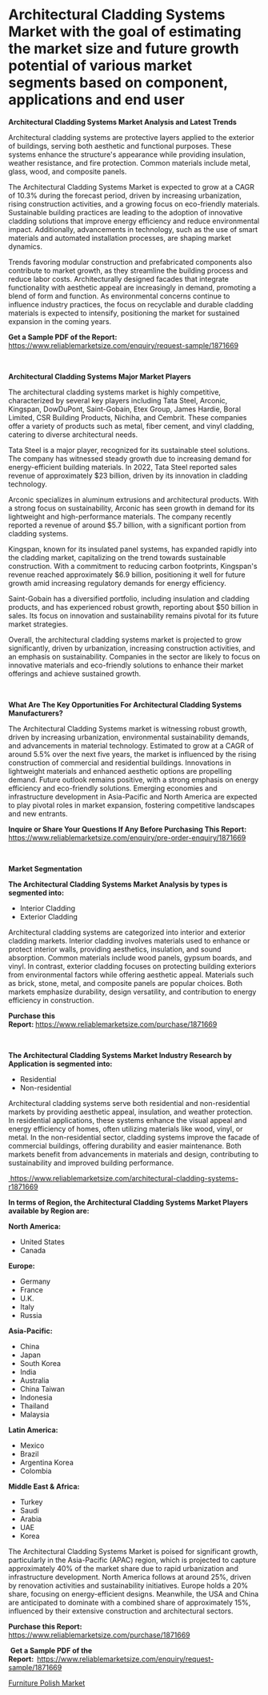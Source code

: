 <p><h1>Architectural Cladding Systems Market with the goal of estimating the market size and future growth potential of various market segments based on component, applications and end user</h1></p><p><strong>Architectural Cladding Systems Market Analysis and Latest Trends</strong></p>
<p><p>Architectural cladding systems are protective layers applied to the exterior of buildings, serving both aesthetic and functional purposes. These systems enhance the structure's appearance while providing insulation, weather resistance, and fire protection. Common materials include metal, glass, wood, and composite panels. </p><p>The Architectural Cladding Systems Market is expected to grow at a CAGR of 10.3% during the forecast period, driven by increasing urbanization, rising construction activities, and a growing focus on eco-friendly materials. Sustainable building practices are leading to the adoption of innovative cladding solutions that improve energy efficiency and reduce environmental impact. Additionally, advancements in technology, such as the use of smart materials and automated installation processes, are shaping market dynamics. </p><p>Trends favoring modular construction and prefabricated components also contribute to market growth, as they streamline the building process and reduce labor costs. Architecturally designed facades that integrate functionality with aesthetic appeal are increasingly in demand, promoting a blend of form and function. As environmental concerns continue to influence industry practices, the focus on recyclable and durable cladding materials is expected to intensify, positioning the market for sustained expansion in the coming years.</p></p>
<p><strong>Get a Sample PDF of the Report:&nbsp;</strong> <a href="https://www.reliablemarketsize.com/enquiry/request-sample/1871669?utm_campaign=3092&utm_medium=2&utm_source=Github&utm_content=ia&utm_term=31032025&utm_id=architectural-cladding-systems">https://www.reliablemarketsize.com/enquiry/request-sample/1871669</a></p>
<p>&nbsp;</p>
<p><strong>Architectural Cladding Systems Major Market Players</strong></p>
<p><p>The architectural cladding systems market is highly competitive, characterized by several key players including Tata Steel, Arconic, Kingspan, DowDuPont, Saint-Gobain, Etex Group, James Hardie, Boral Limited, CSR Building Products, Nichiha, and Cembrit. These companies offer a variety of products such as metal, fiber cement, and vinyl cladding, catering to diverse architectural needs.</p><p>Tata Steel is a major player, recognized for its sustainable steel solutions. The company has witnessed steady growth due to increasing demand for energy-efficient building materials. In 2022, Tata Steel reported sales revenue of approximately $23 billion, driven by its innovation in cladding technology.</p><p>Arconic specializes in aluminum extrusions and architectural products. With a strong focus on sustainability, Arconic has seen growth in demand for its lightweight and high-performance materials. The company recently reported a revenue of around $5.7 billion, with a significant portion from cladding systems.</p><p>Kingspan, known for its insulated panel systems, has expanded rapidly into the cladding market, capitalizing on the trend towards sustainable construction. With a commitment to reducing carbon footprints, Kingspan's revenue reached approximately $6.9 billion, positioning it well for future growth amid increasing regulatory demands for energy efficiency.</p><p>Saint-Gobain has a diversified portfolio, including insulation and cladding products, and has experienced robust growth, reporting about $50 billion in sales. Its focus on innovation and sustainability remains pivotal for its future market strategies.</p><p>Overall, the architectural cladding systems market is projected to grow significantly, driven by urbanization, increasing construction activities, and an emphasis on sustainability. Companies in the sector are likely to focus on innovative materials and eco-friendly solutions to enhance their market offerings and achieve sustained growth.</p></p>
<p>&nbsp;</p>
<p><strong>What Are The Key Opportunities For Architectural Cladding Systems Manufacturers?</strong></p>
<p><p>The Architectural Cladding Systems market is witnessing robust growth, driven by increasing urbanization, environmental sustainability demands, and advancements in material technology. Estimated to grow at a CAGR of around 5.5% over the next five years, the market is influenced by the rising construction of commercial and residential buildings. Innovations in lightweight materials and enhanced aesthetic options are propelling demand. Future outlook remains positive, with a strong emphasis on energy efficiency and eco-friendly solutions. Emerging economies and infrastructure development in Asia-Pacific and North America are expected to play pivotal roles in market expansion, fostering competitive landscapes and new entrants.</p></p>
<p><strong>Inquire or Share Your Questions If Any Before Purchasing This Report:</strong> <a href="https://www.reliablemarketsize.com/enquiry/pre-order-enquiry/1871669?utm_campaign=3092&utm_medium=2&utm_source=Github&utm_content=ia&utm_term=31032025&utm_id=architectural-cladding-systems">https://www.reliablemarketsize.com/enquiry/pre-order-enquiry/1871669</a></p>
<p>&nbsp;</p>
<p><strong>Market Segmentation</strong></p>
<p><strong>The Architectural Cladding Systems Market Analysis by types is segmented into:</strong></p>
<p><ul><li>Interior Cladding</li><li>Exterior Cladding</li></ul></p>
<p><p>Architectural cladding systems are categorized into interior and exterior cladding markets. Interior cladding involves materials used to enhance or protect interior walls, providing aesthetics, insulation, and sound absorption. Common materials include wood panels, gypsum boards, and vinyl. In contrast, exterior cladding focuses on protecting building exteriors from environmental factors while offering aesthetic appeal. Materials such as brick, stone, metal, and composite panels are popular choices. Both markets emphasize durability, design versatility, and contribution to energy efficiency in construction.</p></p>
<p><strong>Purchase this Report:&nbsp;</strong><a href="https://www.reliablemarketsize.com/purchase/1871669?utm_campaign=3092&utm_medium=2&utm_source=Github&utm_content=ia&utm_term=31032025&utm_id=architectural-cladding-systems">https://www.reliablemarketsize.com/purchase/1871669</a></p>
<p>&nbsp;</p>
<p><strong>The Architectural Cladding Systems Market Industry Research by Application is segmented into:</strong></p>
<p><ul><li>Residential</li><li>Non-residential</li></ul></p>
<p><p>Architectural cladding systems serve both residential and non-residential markets by providing aesthetic appeal, insulation, and weather protection. In residential applications, these systems enhance the visual appeal and energy efficiency of homes, often utilizing materials like wood, vinyl, or metal. In the non-residential sector, cladding systems improve the facade of commercial buildings, offering durability and easier maintenance. Both markets benefit from advancements in materials and design, contributing to sustainability and improved building performance.</p></p>
<p><a href="https://www.reliablemarketsize.com/architectural-cladding-systems-r1871669?utm_campaign=3092&utm_medium=2&utm_source=Github&utm_content=ia&utm_term=31032025&utm_id=architectural-cladding-systems">&nbsp;https://www.reliablemarketsize.com/architectural-cladding-systems-r1871669</a></p>
<p><strong>In terms of Region, the Architectural Cladding Systems Market Players available by Region are:</strong></p>
<p>
    <p> <strong> North America: </strong>
        <ul>
            <li>United States</li>
            <li>Canada</li>
        </ul>
        </p> 
    <p> <strong> Europe: </strong>
        <ul>
            <li>Germany</li>
            <li>France</li>
            <li>U.K.</li>
            <li>Italy</li>
            <li>Russia</li>
        </ul>
        </p> 
    <p> <strong> Asia-Pacific: </strong>
        <ul>
            <li>China</li>
            <li>Japan</li>
            <li>South Korea</li>
            <li>India</li>
            <li>Australia</li>
            <li>China Taiwan</li>
            <li>Indonesia</li>
            <li>Thailand</li>
            <li>Malaysia</li>
        </ul>
        </p> 
    <p> <strong> Latin America: </strong>
        <ul>
            <li>Mexico</li>
            <li>Brazil</li>
            <li>Argentina Korea</li>
            <li>Colombia</li>
        </ul>
        </p> 
    <p> <strong> Middle East & Africa: </strong>
        <ul>
            <li>Turkey</li>
            <li>Saudi</li>
            <li>Arabia</li>
            <li>UAE</li>
            <li>Korea</li>
        </ul>
    </p>
    </p>
<p><p>The Architectural Cladding Systems Market is poised for significant growth, particularly in the Asia-Pacific (APAC) region, which is projected to capture approximately 40% of the market share due to rapid urbanization and infrastructure development. North America follows at around 25%, driven by renovation activities and sustainability initiatives. Europe holds a 20% share, focusing on energy-efficient designs. Meanwhile, the USA and China are anticipated to dominate with a combined share of approximately 15%, influenced by their extensive construction and architectural sectors.</p></p>
<p><strong>Purchase this Report: </strong><a href="https://www.reliablemarketsize.com/purchase/1871669?utm_campaign=3092&utm_medium=2&utm_source=Github&utm_content=ia&utm_term=31032025&utm_id=architectural-cladding-systems">https://www.reliablemarketsize.com/purchase/1871669</a></p>
<p>&nbsp;<strong>Get a Sample PDF of the Report:&nbsp;&nbsp;</strong><a href="https://www.reliablemarketsize.com/enquiry/request-sample/1871669?utm_campaign=3092&utm_medium=2&utm_source=Github&utm_content=ia&utm_term=31032025&utm_id=architectural-cladding-systems">https://www.reliablemarketsize.com/enquiry/request-sample/1871669</a></p>
<p><strong></strong></p>
<p><p><a href="https://github.com/biyajausenik/Market-Research-Report-List-1/blob/main/furniture-polish-market.md?utm_campaign=3092&utm_medium=2&utm_source=Github&utm_content=ia&utm_term=31032025&utm_id=architectural-cladding-systems">Furniture Polish Market</a></p></p>
